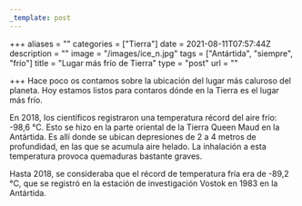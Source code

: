 ```yaml
---
_template: post
---
```



+++
aliases = ""
categories = ["Tierra"]
date = 2021-08-11T07:57:44Z
description = ""
image = "/images/ice_n.jpg"
tags = ["Antártida", "siempre", "frío"]
title = "Lugar más frío de Tierra"
type = "post"
url = ""

+++
Hace poco os contamos sobre la ubicación del lugar más caluroso del planeta. Hoy estamos listos para contaros dónde en la Tierra es el lugar más frío.  
  
En 2018, los científicos registraron una temperatura récord del aire frío: -98,6 °C. Esto se hizo en la parte oriental de la Tierra Queen Maud en la Antártida. Es allí donde se ubican depresiones de 2 a 4 metros de profundidad, en las que se acumula aire helado. La inhalación a esta temperatura provoca quemaduras bastante graves.  
  
Hasta 2018, se consideraba que el récord de temperatura fría era de -89,2 °С, que se registró en la estación de investigación Vostok en 1983 en la Antártida.
